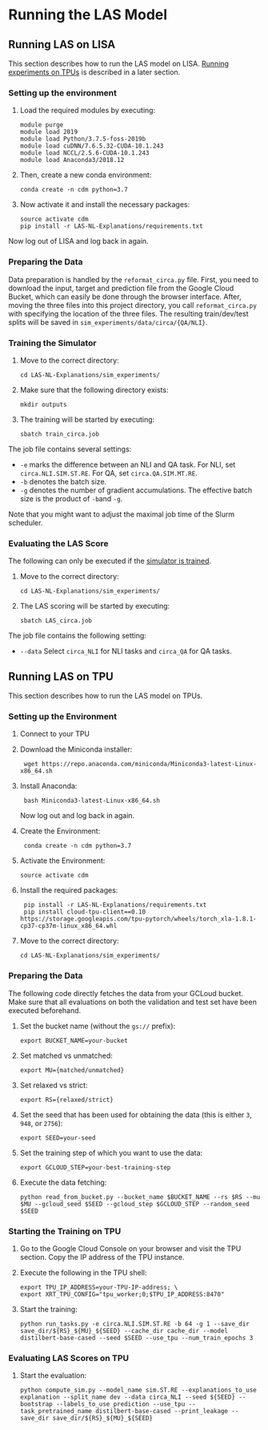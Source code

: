 # Running the LAS Model

## Running LAS on LISA
This section describes how to run the LAS model on LISA. [Running experiments on TPUs](Running-LAS-on-TPU) is described in a later section.

### Setting up the environment
1. Load the required modules by executing:
    ```shell
    module purge
    module load 2019
    module load Python/3.7.5-foss-2019b
    module load cuDNN/7.6.5.32-CUDA-10.1.243
    module load NCCL/2.5.6-CUDA-10.1.243
    module load Anaconda3/2018.12
    ```

2. Then, create a new conda environment:
    ```shell
    conda create -n cdm python=3.7
    ```

3. Now activate it and install the necessary packages:
    ```shell
    source activate cdm
    pip install -r LAS-NL-Explanations/requirements.txt
    ```

Now log out of LISA and log back in again.

### Preparing the Data
Data preparation is handled by the ``reformat_circa.py`` file. First, you need to download the input, target and prediction file from the Google 
Cloud Bucket, which can easily be done through the browser interface. After, moving the three files into this project directory, you call 
``reformat_circa.py`` with specifying the location of the three files. The resulting train/dev/test splits will be saved in 
``sim_experiments/data/circa/{QA/NLI}``.

### Training the Simulator

1. Move to the correct directory:
    ```shell
    cd LAS-NL-Explanations/sim_experiments/
    ```

2. Make sure that the following directory exists:
    ```shell
    mkdir outputs
    ```

3. The training will be started by executing:
    ```shell
    sbatch train_circa.job
    ```

The job file contains several settings:
- ``-e`` marks the difference between an NLI and QA task. For NLI, set `circa.NLI.SIM.ST.RE`. For QA, set `circa.QA.SIM.MT.RE`.
- ``-b`` denotes the batch size.
- ``-g`` denotes the number of gradient accumulations. The effective batch size is the product of ``-b``and ``-g``.

Note that you might want to adjust the maximal job time of the Slurm scheduler.

### Evaluating the LAS Score
The following can only be executed if the [simulator is trained](Training-the-Simulator).

1. Move to the correct directory:
    ```shell
    cd LAS-NL-Explanations/sim_experiments/
    ```

2. The LAS scoring will be started by executing:
    ```shell
    sbatch LAS_circa.job
    ```

The job file contains the following setting:
- ``--data`` Select `circa_NLI` for NLI tasks and `circa_QA` for QA tasks.

## Running LAS on TPU

This section describes how to run the LAS model on TPUs.

### Setting up the Environment

1. Connect to your TPU

2. Download the Miniconda installer:
   ```shell
    wget https://repo.anaconda.com/miniconda/Miniconda3-latest-Linux-x86_64.sh
    ```

3. Install Anaconda:
   ```shell
    bash Miniconda3-latest-Linux-x86_64.sh
    ```
   Now log out and log back in again.
   
4. Create the Environment:
   ```shell
    conda create -n cdm python=3.7
    ```
   
5. Activate the Environment:
   ```shell
   source activate cdm
    ```

6. Install the required packages:
   ```shell
    pip install -r LAS-NL-Explanations/requirements.txt
    pip install cloud-tpu-client==0.10 https://storage.googleapis.com/tpu-pytorch/wheels/torch_xla-1.8.1-cp37-cp37m-linux_x86_64.whl
    ```

7. Move to the correct directory:
   ```shell
   cd LAS-NL-Explanations/sim_experiments/
    ```

### Preparing the Data
The following code directly fetches the data from your GCLoud bucket. Make sure that all evaluations on both the validation and test set have been 
executed beforehand.

1. Set the bucket name (without the `gs://` prefix):
   ```shell
   export BUCKET_NAME=your-bucket
    ```

2. Set matched vs unmatched:
   ```shell
   export MU={matched/unmatched}
    ```

3. Set relaxed vs strict:
   ```shell
   export RS={relaxed/strict}
    ```

4. Set the seed that has been used for obtaining the data (this is either `3`, `948`, or `2756`):
   ```shell
   export SEED=your-seed
    ```

5. Set the training step of which you want to use the data:
   ```shell
   export GCLOUD_STEP=your-best-training-step
    ```

6. Execute the data fetching:
   ```shell
   python read_from_bucket.py --bucket_name $BUCKET_NAME --rs $RS --mu $MU --gcloud_seed $SEED --gcloud_step $GCLOUD_STEP --random_seed $SEED
    ```

### Starting the Training on TPU

1. Go to the Google Cloud Console on your browser and visit the TPU section. Copy the IP address of the TPU instance.

2. Execute the following in the TPU shell:
   ```shell
   export TPU_IP_ADDRESS=your-TPU-IP-address; \
   export XRT_TPU_CONFIG="tpu_worker;0;$TPU_IP_ADDRESS:8470"
    ```

3. Start the training:
   ```shell
   python run_tasks.py -e circa.NLI.SIM.ST.RE -b 64 -g 1 --save_dir save_dir/${RS}_${MU}_${SEED} --cache_dir cache_dir --model distilbert-base-cased --seed $SEED --use_tpu --num_train_epochs 3
    ```
   
### Evaluating LAS Scores on TPU

1. Start the evaluation:
   ```shell
   python compute_sim.py --model_name sim.ST.RE --explanations_to_use explanation --split_name dev --data circa_NLI --seed ${SEED} --bootstrap --labels_to_use prediction --use_tpu --task_pretrained_name distilbert-base-cased --print_leakage --save_dir save_dir/${RS}_${MU}_${SEED}
    ```

